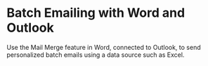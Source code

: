 # Batch Emailing with Word and Outlook

Use the Mail Merge feature in Word, connected to Outlook, to send personalized batch emails using a data source such as Excel.